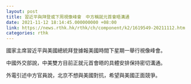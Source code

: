 ```yaml
---
layout: post
title: 習近平與拜登或下周視像峰會　中方稱就元首會晤溝通
date: 2021-11-12 18:14:45.000000000 +08:00
link: https://news.rthk.hk/rthk/ch/component/k2/1619549-20211112.htm
categories: rthk
---
```


國家主席習近平與美國總統拜登據報美國時間下星期一舉行視像峰會。

中國外交部說，中美雙方目前正就元首會晤的具體安排保持密切溝通。

外電引述中方官員說，北京不想與美國對抗，希望與美國正面競爭。
